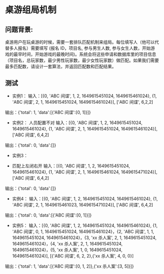 # 桌游组局机制

## 问题背景:
桌游用户在玩桌游的时候，需要一套排队匹配机制来组局。每位填写人（他可以代替多人报名）需要填写 (报名 ID，项目名, 参与男生人数, 参与女生人数，开始游戏的最早时间，开始游戏的最晚时间)。系统会将这些申请和数据库里的项目信息（项目名，总玩家数，最少男性玩家数，最少女性玩家数）做匹配。如果我们需要最多匹配数，请设计一套算法，并返回匹配数和匹配结果。

## 测试
- 实例1：
输入：[{0, 'ABC 间谍', 1, 2, 1649615451024, 1649615461024}, {1, 'ABC 间谍', 2, 1, 1649615451024, 1649615461024}],
      ['ABC 间谍', 6,2,2]
      
输出：{'total': 1, 'data':[{'ABC 间谍':[0, 1]}]}

- 实例2：
人员配置不对
输入：[{0, 'ABC 间谍', 1, 2, 1649615451024, 1649615461024}, {1, 'ABC 间谍', 2, 1, 1649615451024, 1649615461024}],
      ['ABC 间谍', 6,4,2]
      
输出：{'total': 0, 'data':[]}

- 实例3：
* 匹配上左闭右开
输入：[{0, 'ABC 间谍', 1, 2, 1649615451024, 1649615461024}, {1, 'ABC 间谍', 2, 1, 1649615461024, 1649615471024}],
      ['ABC 间谍', 6,4,2]
      
输出：{'total': 0, 'data':[]}

- 实例4：
输入：[{0, 'ABC 间谍', 1, 2, 1649615451024, 1649615461024}, {1, 'ABC 间谍', 2, 1, 1649615461023, 1649615471024}],
      ['ABC 间谍', 6,4,2]
      
输出：{'total': 0, 'data':[{'ABC 间谍':[0, 1]}]}

- 实例5：
输入：[{0, 'ABC 间谍', 1, 2, 1649615451024, 1649615461024}, {1, 'ABC 间谍', 0, 1, 1649615451024, 1649615461024}，{2, 'ABC 间谍', 1, 1, 1649615451024, 1649615461024}，{3, 'xx 杀人案', 2, 1, 1649615451024, 1649615461024}，{4, 'xx 杀人案', 2, 1, 1649615451024, 1649615461024}，{5, 'xx 杀人案', 1, 0, 1649615451024, 1649615461024}],
      [{'ABC 间谍', 6, 2, 2},{'xx 杀人案', 4, 0, 0}]
      
输出：{'total': 1, 'data':[{'ABC 间谍':[0, 1, 2]},{'xx 杀人案':[3, 5]}]}
